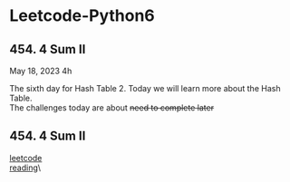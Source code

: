 # Leetcode-Python6
## 454. 4 Sum II

May 18, 2023  4h

The sixth day for Hash Table 2. Today we will learn more about the Hash Table.\
The challenges today are about ~~need  to complete later~~

## 454. 4 Sum II
[leetcode](https://leetcode.com/problems/4sum-ii/)\
[reading](https://github.com/youngyangyang04/leetcode-master/blob/master/problems/0454.%E5%9B%9B%E6%95%B0%E7%9B%B8%E5%8A%A0II.md)\


